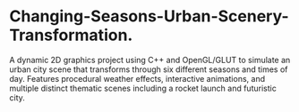 # Changing-Seasons-Urban-Scenery-Transformation.
A dynamic 2D graphics project using C++ and OpenGL/GLUT to simulate an urban city scene that transforms through six different seasons and times of day. Features procedural weather effects, interactive animations, and multiple distinct thematic scenes including a rocket launch and futuristic city.
